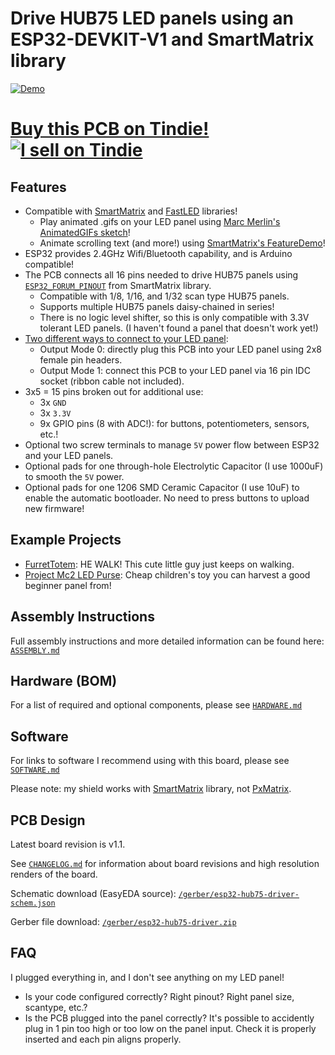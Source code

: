 # Drive HUB75 LED panels using an ESP32-DEVKIT-V1 and SmartMatrix library
[![Demo](https://github.com/rorosaurus/esp32-hub75-driver/raw/master/images/demo.gif)](https://www.youtube.com/watch?v=UengvMiGzF8)

# [Buy this PCB on Tindie! ![I sell on Tindie](https://github.com/rorosaurus/esp32-hub75-driver/raw/master/images/tindie.png)](https://www.tindie.com/products/18357/)

## Features

* Compatible with [SmartMatrix](https://github.com/pixelmatix/SmartMatrix/tree/teensylc) and [FastLED](https://github.com/FastLED/FastLED) libraries!
  * Play animated .gifs on your LED panel using [Marc Merlin's AnimatedGIFs sketch](https://github.com/marcmerlin/AnimatedGIFs)!
  * Animate scrolling text (and more!) using [SmartMatrix's FeatureDemo](https://github.com/pixelmatix/SmartMatrix/tree/teensylc/examples/FeatureDemo)!
* ESP32 provides 2.4GHz Wifi/Bluetooth capability, and is Arduino compatible!
* The PCB connects all 16 pins needed to drive HUB75 panels using [`ESP32_FORUM_PINOUT`](https://github.com/pixelmatix/SmartMatrix/blob/teensylc/src/MatrixHardware_ESP32_V0.h#L37) from SmartMatrix library.
  * Compatible with 1/8, 1/16, and 1/32 scan type HUB75 panels.
  * Supports multiple HUB75 panels daisy-chained in series!
  * There is no logic level shifter, so this is only compatible with 3.3V tolerant LED panels. (I haven't found a panel that doesn't work yet!)
* [Two different ways to connect to your LED panel](https://github.com/rorosaurus/esp32-hub75-driver/blob/master/ASSEMBLY.md#step-1-mount-output-connector-onto-the-pcb):
  * Output Mode 0: directly plug this PCB into your LED panel using 2x8 female pin headers.
  * Output Mode 1: connect this PCB to your LED panel via 16 pin IDC socket (ribbon cable not included).
* 3x5 = 15 pins broken out for additional use: 
  * 3x `GND`
  * 3x `3.3V`
  * 9x GPIO pins (8 with ADC!): for buttons, potentiometers, sensors, etc.!
* Optional two screw terminals to manage `5V` power flow between ESP32 and your LED panels.
* Optional pads for one through-hole Electrolytic Capacitor (I use 1000uF) to smooth the `5V` power.
* Optional pads for one 1206 SMD Ceramic Capacitor (I use 10uF) to enable the automatic bootloader. No need to press buttons to upload new firmware!

## Example Projects
* [FurretTotem](https://ravefurret.com/): HE WALK! This cute little guy just keeps on walking.
* [Project Mc2 LED Purse](https://github.com/rorosaurus/project-mc2-led-purse): Cheap children's toy you can harvest a good beginner panel from!

## Assembly Instructions
Full assembly instructions and more detailed information can be found here: [`ASSEMBLY.md`](https://github.com/rorosaurus/esp32-hub75-driver/blob/master/ASSEMBLY.md)

## Hardware (BOM)
For a list of required and optional components, please see [`HARDWARE.md`](https://github.com/rorosaurus/esp32-hub75-driver/blob/master/HARDWARE.md)

## Software
For links to software I recommend using with this board, please see [`SOFTWARE.md`](https://github.com/rorosaurus/esp32-hub75-driver/blob/master/SOFTWARE.md)

Please note: my shield works with [SmartMatrix](https://github.com/pixelmatix/SmartMatrix/tree/teensylc) library, not [PxMatrix](https://github.com/2dom/PxMatrix).

## PCB Design
Latest board revision is v1.1.

See [`CHANGELOG.md`](https://github.com/rorosaurus/esp32-hub75-driver/blob/master/CHANGELOG.md) for information about board revisions and high resolution renders of the board.

Schematic download (EasyEDA source): [`/gerber/esp32-hub75-driver-schem.json`](https://github.com/rorosaurus/esp32-hub75-driver/blob/master/gerber/esp32-hub75-driver-schem.json)

Gerber file download: [`/gerber/esp32-hub75-driver.zip`](https://github.com/rorosaurus/esp32-hub75-driver/blob/master/gerber/esp32-hub75-driver.zip)

## FAQ
I plugged everything in, and I don't see anything on my LED panel!
* Is your code configured correctly? Right pinout? Right panel size, scantype, etc.?
* Is the PCB plugged into the panel correctly?  It's possible to accidently plug in 1 pin too high or too low on the panel input. Check it is properly inserted and each pin aligns properly.
